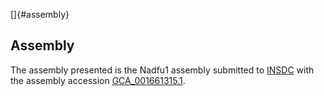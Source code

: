 []{#assembly}

Assembly
--------

The assembly presented is the Nadfu1 assembly submitted to
[INSDC](http://www.insdc.org) with the assembly accession
[GCA\_001661315.1](http://www.ebi.ac.uk/ena/data/view/GCA_001661315.1).
